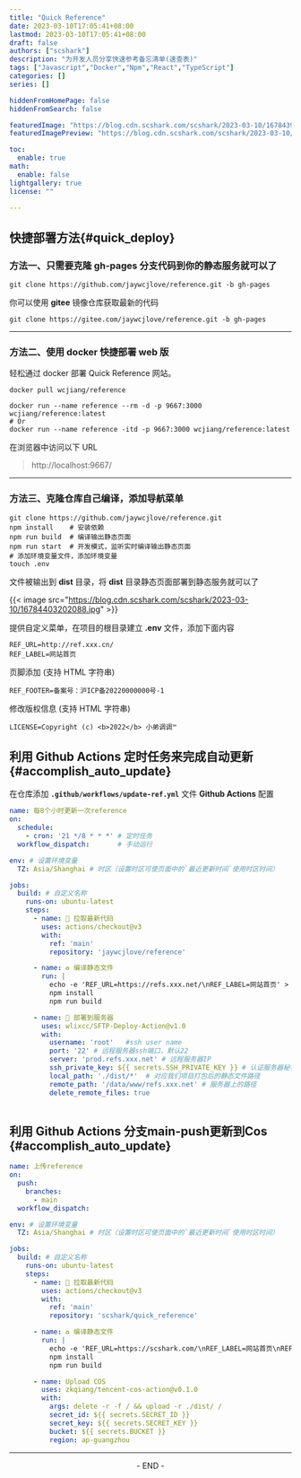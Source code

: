 ```yaml
---
title: "Quick Reference"
date: 2023-03-10T17:05:41+08:00
lastmod: 2023-03-10T17:05:41+08:00
draft: false
authors: ["scshark"]
description: "为开发人员分享快速参考备忘清单(速查表)"
tags: ["Javascript","Docker","Npm","React","TypeScript"]
categories: []
series: []

hiddenFromHomePage: false
hiddenFromSearch: false

featuredImage: "https://blog.cdn.scshark.com/scshark/2023-03-10/16784396127631.jpg"
featuredImagePreview: "https://blog.cdn.scshark.com/scshark/2023-03-10/16784396456551.jpg"

toc:
  enable: true
math:
  enable: false
lightgallery: true
license: ""

---
```


<!--more-->

## 快捷部署方法{#quick_deploy}

### 方法一、只需要克隆 gh-pages 分支代码到你的静态服务就可以了

```
git clone https://github.com/jaywcjlove/reference.git -b gh-pages
```

你可以使用 **gitee** 镜像仓库获取最新的代码

```
git clone https://gitee.com/jaywcjlove/reference.git -b gh-pages
```
---
### 方法二、使用 docker 快捷部署 web 版

轻松通过 docker 部署 Quick Reference 网站。

```
docker pull wcjiang/reference

docker run --name reference --rm -d -p 9667:3000 wcjiang/reference:latest
# Or
docker run --name reference -itd -p 9667:3000 wcjiang/reference:latest
```

在浏览器中访问以下 URL

> http://localhost:9667/
---
### 方法三、克隆仓库自己编译，添加导航菜单

```
git clone https://github.com/jaywcjlove/reference.git 
npm install    # 安装依赖
npm run build  # 编译输出静态页面
npm run start  # 开发模式，监听实时编译输出静态页面
# 添加环境变量文件，添加环境变量
touch .env
```

文件被输出到 **dist** 目录，将 **dist** 目录静态页面部署到静态服务就可以了

{{< image src="https://blog.cdn.scshark.com/scshark/2023-03-10/16784403202088.jpg" >}}


提供自定义菜单，在项目的根目录建立 **.env** 文件，添加下面内容

```
REF_URL=http://ref.xxx.cn/
REF_LABEL=网站首页

```

页脚添加 (支持 HTML 字符串)

```
REF_FOOTER=备案号：沪ICP备20220000000号-1
```

修改版权信息 (支持 HTML 字符串)

```
LICENSE=Copyright (c) <b>2022</b> 小弟调调™
```


## 利用 Github Actions 定时任务来完成自动更新 {#accomplish_auto_update}

在仓库添加 **`.github/workflows/update-ref.yml`** 文件 **Github Actions** 配置

```yaml
name: 每8个小时更新一次reference
on:
  schedule:
    - cron: '21 */8 * * *' # 定时任务
  workflow_dispatch:       # 手动运行

env: # 设置环境变量
  TZ: Asia/Shanghai # 时区（设置时区可使页面中的`最近更新时间`使用时区时间）

jobs:
  build: # 自定义名称
    runs-on: ubuntu-latest
    steps:
      - name: 🚜 拉取最新代码
        uses: actions/checkout@v3
        with:
          ref: 'main'
          repository: 'jaywcjlove/reference'

      - name: ♻️ 编译静态文件
        run: |
          echo -e 'REF_URL=https://refs.xxx.net/\nREF_LABEL=网站首页' > .env
          npm install
          npm run build

      - name: 🚁 部署到服务器
        uses: wlixcc/SFTP-Deploy-Action@v1.0
        with:
          username: 'root'   #ssh user name
          port: '22' # 远程服务器ssh端口，默认22
          server: 'prod.refs.xxx.net' # 远程服务器IP
          ssh_private_key: ${{ secrets.SSH_PRIVATE_KEY }} # 认证服务器秘钥对的私钥
          local_path: './dist/*'  # 对应我们项目打包后的静态文件路径
          remote_path: '/data/www/refs.xxx.net' # 服务器上的路径
          delete_remote_files: true
          
```

## 利用 Github Actions 分支main-push更新到Cos {#accomplish_auto_update}

```yaml
name: 上传reference
on:
  push:
    branches:
      - main
  workflow_dispatch:

env: # 设置环境变量
  TZ: Asia/Shanghai # 时区（设置时区可使页面中的`最近更新时间`使用时区时间）

jobs:
  build: # 自定义名称
    runs-on: ubuntu-latest
    steps:
      - name: 🚜 拉取最新代码
        uses: actions/checkout@v3
        with:
          ref: 'main'
          repository: 'scshark/quick_reference'

      - name: ♻️ 编译静态文件
        run: |
          echo -e 'REF_URL=https://scshark.com/\nREF_LABEL=网站首页\nREF_FOOTER=备案号：粤ICP备19136083号\nLICENSE=Copyright (c) <b>2023</b> scshark' > .env
          npm install
          npm run build

      - name: Upload COS
        uses: zkqiang/tencent-cos-action@v0.1.0
        with:
          args: delete -r -f / && upload -r ./dist/ /
          secret_id: ${{ secrets.SECRET_ID }}
          secret_key: ${{ secrets.SECRET_KEY }}
          bucket: ${{ secrets.BUCKET }}
          region: ap-guangzhou
```











---
<center > - END - </center>
